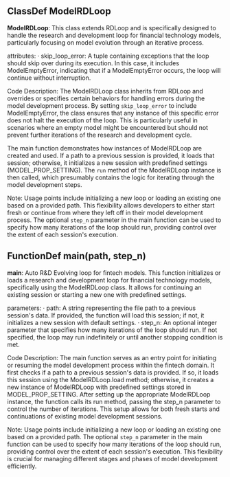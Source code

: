 ## ClassDef ModelRDLoop
**ModelRDLoop**: This class extends RDLoop and is specifically designed to handle the research and development loop for financial technology models, particularly focusing on model evolution through an iterative process.

attributes:
· skip_loop_error: A tuple containing exceptions that the loop should skip over during its execution. In this case, it includes ModelEmptyError, indicating that if a ModelEmptyError occurs, the loop will continue without interruption.

Code Description: The ModelRDLoop class inherits from RDLoop and overrides or specifies certain behaviors for handling errors during the model development process. By setting `skip_loop_error` to include ModelEmptyError, the class ensures that any instance of this specific error does not halt the execution of the loop. This is particularly useful in scenarios where an empty model might be encountered but should not prevent further iterations of the research and development cycle.

The main function demonstrates how instances of ModelRDLoop are created and used. If a path to a previous session is provided, it loads that session; otherwise, it initializes a new session with predefined settings (MODEL_PROP_SETTING). The `run` method of the ModelRDLoop instance is then called, which presumably contains the logic for iterating through the model development steps.

Note: Usage points include initializing a new loop or loading an existing one based on a provided path. This flexibility allows developers to either start fresh or continue from where they left off in their model development process. The optional `step_n` parameter in the main function can be used to specify how many iterations of the loop should run, providing control over the extent of each session's execution.
## FunctionDef main(path, step_n)
**main**: Auto R&D Evolving loop for fintech models. This function initializes or loads a research and development loop for financial technology models, specifically using the ModelRDLoop class. It allows for continuing an existing session or starting a new one with predefined settings.

parameters:
· path: A string representing the file path to a previous session's data. If provided, the function will load this session; if not, it initializes a new session with default settings.
· step_n: An optional integer parameter that specifies how many iterations of the loop should run. If not specified, the loop may run indefinitely or until another stopping condition is met.

Code Description: The main function serves as an entry point for initiating or resuming the model development process within the fintech domain. It first checks if a path to a previous session's data is provided. If so, it loads this session using the ModelRDLoop.load method; otherwise, it creates a new instance of ModelRDLoop with predefined settings stored in MODEL_PROP_SETTING. After setting up the appropriate ModelRDLoop instance, the function calls its run method, passing the step_n parameter to control the number of iterations. This setup allows for both fresh starts and continuations of existing model development sessions.

Note: Usage points include initializing a new loop or loading an existing one based on a provided path. The optional `step_n` parameter in the main function can be used to specify how many iterations of the loop should run, providing control over the extent of each session's execution. This flexibility is crucial for managing different stages and phases of model development efficiently.
